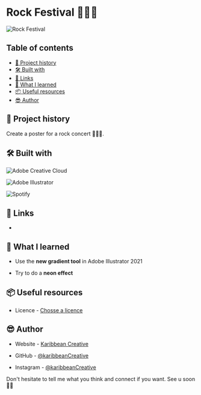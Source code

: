 # Rock Festival 👨🏻‍🎤

![Rock Festival](outdoor-mockup.png)



## Table of contents

- [📜 Project history](#project-history)
- [🛠️ Built with](#built-with)
- [🔗 Links](#links)
- [🧠 What I learned](#what-i-learned)
- [📦 Useful resources](#useful-resources)
- [😎 Author](#author)



## 📜 Project history
Create a poster for a rock concert 👨🏻‍🎤.



## 🛠️ Built with

![Adobe Creative Cloud](https://img.shields.io/badge/Adobe%20Creative%20Cloud-DA1F26.svg?style=for-the-badge&logo=Adobe%20Creative%20Cloud&logoColor=white)

![Adobe Illustrator](https://img.shields.io/badge/adobe%20illustrator-%23FF9A00.svg?style=for-the-badge&logo=adobe%20illustrator&logoColor=white)

![Spotify](https://img.shields.io/badge/Spotify-1ED760?style=for-the-badge&logo=spotify&logoColor=white)



## 🔗 Links

- 



## 🧠 What I learned

* Use the **new gradient tool** in Adobe Illustrator 2021

* Try to do a **neon effect**



## 📦 Useful resources

-  Licence - [Chosse a licence](https://choosealicense.com/)



## 😎 Author

- Website - [Karibbean Creative](https://karibbeancreative.xyz/)

- GitHub - [@karibbeanCreative](https://github.com/karibbeanCreative)

- Instagram - [@karibbeanCreative](https://www.instagram.com/karibbean.creative/)



Don't hesitate to tell me what you think and connect if you want.
See u soon ✌🏽